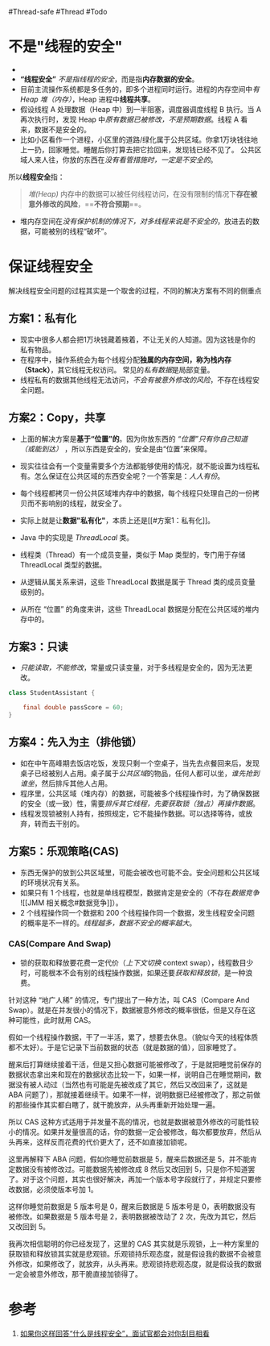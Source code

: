 #Thread-safe #Thread #Todo 


#  不是"线程的安全"
- 
- **“线程安全”** *不是指线程的安全*，而是指**内存数据的安全**。
- 目前主流操作系统都是多任务的，即多个进程同时运行。进程的内存空间中*有 Heap 堆（内存）*，Heap 进程中**线程共享**。
- 假设线程 A 处理数据（Heap 中）到一半阻塞，调度器调度线程 B 执行。当 A 再次执行时，发现 Heap 中*原有数据已被修改，不是预期数据*。线程 A 看来，数据不是安全的。 
- 比如小区看作一个进程，小区里的道路/绿化属于公共区域。你拿1万块钱往地上一扔，回家睡觉。睡醒后你打算去把它捡回来，发现钱已经不见了。  公共区域人来人往，你放的东西在*没有看管措施时，一定是不安全的*。
  
所以**线程安全**指：
> *堆(Heap)* 内存中的数据可以被任何线程访问，在没有限制的情况下**存在被意外修改的风险**，==**不符合预期**==。  

- 堆内存空间在*没有保护机制的情况下，对多线程来说是不安全的*，放进去的数据，可能被别的线程“破坏”。

# 保证线程安全

解决线程安全问题的过程其实是一个取舍的过程，不同的解决方案有不同的侧重点

## 方案1：私有化
- 现实中很多人都会把1万块钱藏着掖着，不让无关的人知道。因为这钱是你的私有物品。  
- 在程序中，操作系统会为每个线程分配**独属的内存空间，称为栈内存（Stack）**，其它线程无权访问。 常见的*私有数据*是局部变量。
- 线程私有的数据其他线程无法访问，*不会有被意外修改的风险*，不存在线程安全问题。


## 方案2：Copy，共享
- 上面的解决方案是**基于“位置”的**。因为你放东西的 *“位置”只有你自己知道（或能到达）* ，所以东西是安全的，安全是由“位置”来保障。
- 现实往往会有一个变量需要多个方法都能够使用的情况，就不能设置为线程私有。怎么保证在公共区域的东西安全呢？一个答案是：*人人有份*。
- 每个线程都拷贝一份公共区域堆内存中的数据，每个线程只处理自己的一份拷贝而不影响别的线程，就安全了。
- 实际上就是让**数据"私有化"**，本质上还是[[#方案1：私有化]]。
- Java 中的实现是 *ThreadLocal* 类。

- 线程类（Thread）有一个成员变量，类似于 Map 类型的，专门用于存储 ThreadLocal 类型的数据。
- 从逻辑从属关系来讲，这些 ThreadLocal 数据是属于 Thread 类的成员变量级别的。
- 从所在 “位置” 的角度来讲，这些 ThreadLocal 数据是分配在公共区域的堆内存中的。


## 方案3：只读
- *只能读取，不能修改*，常量或只读变量，对于多线程是安全的，因为无法更改。

```java
class StudentAssistant {

    final double passScore = 60;
}
```


## 方案4：先入为主（排他锁）

- 如在中午高峰期去饭店吃饭，发现只剩一个空桌子，当先去点餐回来后，发现桌子已经被别人占用。桌子属于*公共区域*的物品，任何人都可以坐，*谁先抢到谁坐*，然后排斥其他人占用。
- 程序里，公共区域（堆内存）的数据，可能被多个线程操作时，为了确保数据的安全（或一致）性，需要*排斥其它线程，先要获取锁（独占）再操作数据*。
- 线程发现锁被别人持有，按照规定，它不能操作数据。可以选择等待，或放弃，转而去干别的。


## 方案5：乐观策略(CAS)

- 东西无保护的放到公共区域里，可能会被改也可能不会。安全问题和公共区域的环境状况有关系。
- 如果只有 1 个线程，也就是单线程模型，数据肯定是安全的（不存在*数据竞争* ![[JMM 相关概念#数据竞争]]）。
- 2 个线程操作同一个数据和 200 个线程操作同一个数据，发生线程安全问题的概率是不一样的。*线程越多，数据不安全的概率越大*。

### CAS(Compare And Swap)
- 锁的获取和释放要花费一定代价（*上下文切换* context swap），线程数目少时，可能根本不会有别的线程操作数据，如果还要*获取和释放锁*，是一种浪费。

针对这种 “地广人稀” 的情况，专门提出了一种方法，叫 CAS（Compare And Swap）。就是在并发很小的情况下，数据被意外修改的概率很低，但是又存在这种可能性，此时就用 CAS。

假如一个线程操作数据，干了一半活，累了，想要去休息。（貌似今天的线程体质都不太好）。于是它记录下当前数据的状态（就是数据的值），回家睡觉了。

醒来后打算继续接着干活，但是又担心数据可能被修改了，于是就把睡觉前保存的数据状态拿出来和现在的数据状态比较一下，如果一样，说明自己在睡觉期间，数据没有被人动过（当然也有可能是先被改成了其它，然后又改回来了，这就是 ABA 问题了），那就接着继续干。如果不一样，说明数据已经被修改了，那之前做的那些操作其实都白瞎了，就干脆放弃，从头再重新开始处理一遍。

所以 CAS 这种方式适用于并发量不高的情况，也就是数据被意外修改的可能性较小的情况。如果并发量很高的话，你的数据一定会被修改，每次都要放弃，然后从头再来，这样反而花费的代价更大了，还不如直接加锁呢。

这里再解释下 ABA 问题，假如你睡觉前数据是 5，醒来后数据还是 5，并不能肯定数据没有被修改过。可能数据先被修改成 8 然后又改回到 5，只是你不知道罢了。对于这个问题，其实也很好解决，再加一个版本号字段就行了，并规定只要修改数据，必须使版本号加 1。

这样你睡觉前数据是 5 版本号是 0，醒来后数据是 5 版本号是 0，表明数据没有被修改。如果数据是 5 版本号是 2，表明数据被改动了 2 次，先改为其它，然后又改回到 5。

我再次相信聪明的你已经发现了，这里的 CAS 其实就是乐观锁，上一种方案里的获取锁和释放锁其实就是悲观锁。乐观锁持乐观态度，就是假设我的数据不会被意外修改，如果修改了，就放弃，从头再来。悲观锁持悲观态度，就是假设我的数据一定会被意外修改，那干脆直接加锁得了。

# 参考
1. [如果你这样回答“什么是线程安全”，面试官都会对你刮目相看](https://www.cnblogs.com/lixinjie/p/a-answer-about-thread-safety-in-a-interview.html#!comments)
